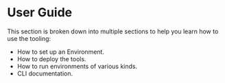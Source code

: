 # User Guide

This section is broken down into multiple sections to help you learn how to use the tooling:

- How to set up an Environment.
- How to deploy the tools.
- How to run environments of various kinds.
- CLI documentation.
